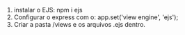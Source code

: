 1. instalar o EJS: npm i ejs
2. Configurar o express com o: app.set('view engine', 'ejs');
3. Criar a pasta /views e os arquivos .ejs dentro.
